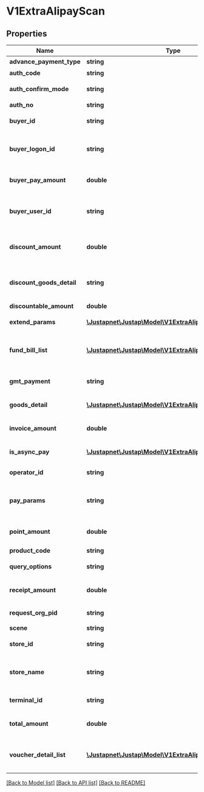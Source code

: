 # V1ExtraAlipayScan

## Properties
Name | Type | Description | Notes
------------ | ------------- | ------------- | -------------
**advance_payment_type** | **string** | 预授权类型 | [optional] 
**auth_code** | **string** | 用户的条码 | [optional] 
**auth_confirm_mode** | **string** | 授权确认方式 | [optional] 
**auth_no** | **string** | 授权号 | [optional] 
**buyer_id** | **string** | 买家的支付宝用户id | [optional] 
**buyer_logon_id** | **string** | [ONLY IN RESPONSE] 买家支付宝账号 | [optional] 
**buyer_pay_amount** | **double** | [ONLY IN RESPONSE] 付款金额 | [optional] 
**buyer_user_id** | **string** | [ONLY IN RESPONSE] 买家在支付宝的用户id | [optional] 
**discount_amount** | **double** | [ONLY IN RESPONSE] 商家优惠金额 | [optional] 
**discount_goods_detail** | **string** | [ONLY IN RESPONSE] 商家优惠商品明细 | [optional] 
**discountable_amount** | **double** | 可打折金额 | [optional] 
**extend_params** | [**\Justapnet\Justap\Model\V1ExtraAlipayExtendParams**](V1ExtraAlipayExtendParams.md) | 业务扩展参数 | [optional] 
**fund_bill_list** | [**\Justapnet\Justap\Model\V1ExtraAlipayFundBillList**](V1ExtraAlipayFundBillList.md) | [ONLY IN RESPONSE] 支付金额信息 | [optional] 
**gmt_payment** | **string** | [ONLY IN RESPONSE] 支付时间 | [optional] 
**goods_detail** | [**\Justapnet\Justap\Model\V1ExtraAlipayGoodsDetail[]**](V1ExtraAlipayGoodsDetail.md) | 商品明细列表 | [optional] 
**invoice_amount** | **double** | [ONLY IN RESPONSE] 开票金额 | [optional] 
**is_async_pay** | [**\Justapnet\Justap\Model\V1ExtraAlipayPayParams**](V1ExtraAlipayPayParams.md) | 是否异步支付 | [optional] 
**operator_id** | **string** | 商户操作员编号 | [optional] 
**pay_params** | **string** | [ONLY IN RESPONSE] 支付宝返回的支付参数 | [optional] 
**point_amount** | **double** | [ONLY IN RESPONSE] 集分宝金额 | [optional] 
**product_code** | **string** | 销售产品码 | [optional] 
**query_options** | **string** | 商户授权查询类型 | [optional] 
**receipt_amount** | **double** | [ONLY IN RESPONSE] 实收金额 | [optional] 
**request_org_pid** | **string** | 请求方机构id | [optional] 
**scene** | **string** | 支付场景 | [optional] 
**store_id** | **string** | 商户门店编号 | [optional] 
**store_name** | **string** | [ONLY IN RESPONSE] 商户门店名称 | [optional] 
**terminal_id** | **string** | 商户机具终端编号 | [optional] 
**total_amount** | **double** | [ONLY IN RESPONSE] 订单金额 | [optional] 
**voucher_detail_list** | [**\Justapnet\Justap\Model\V1ExtraAlipayVoucherDetailList**](V1ExtraAlipayVoucherDetailList.md) | [ONLY IN RESPONSE] 商家优惠明细列表 | [optional] 

[[Back to Model list]](../README.md#documentation-for-models) [[Back to API list]](../README.md#documentation-for-api-endpoints) [[Back to README]](../README.md)


